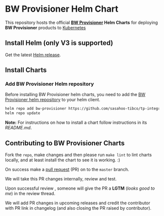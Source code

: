 # BW Provisioner Helm Chart

This repository hosts the official **[BW Provisioner](https://github.com/sasahoo-tibco/tp-integration/tree/main/helm/charts/bw-provisioner) Helm Charts** for deploying **BW Provisioner** products to [Kubernetes](https://kubernetes.io/)

## Install Helm (only V3 is supported)

Get the latest [Helm release](https://github.com/helm/helm#install).

## Install Charts

### Add BW Provisioner Helm repository

Before installing BW Provisioner helm charts, you need to add the [BW Provisioner helm repository](https://github.com/sasahoo-tibco/tp-integration/tree/main/helm/charts/bw-provisioner) to your helm client.

```bash
helm repo add bw-provisioner https://github.com/sasahoo-tibco/tp-integration/tree/main/helm/charts/bwprovisioner
helm repo update
```

**Note:** For instructions on how to install a chart follow instructions in its _README.md_.

## Contributing to BW Provisioner Charts

Fork the `repo`, make changes and then please run `make lint` to lint charts locally, and at least install the chart to see it is working. :)

On success make a [pull request](https://help.github.com/articles/using-pull-requests) (PR) on to the `master` branch.

We will take this PR changes internally, review and test.

Upon successful review , someone will give the PR a __LGTM__ (_looks good to me_) in the review thread.

We will add PR changes in upcoming releases and credit the contributor with PR link in changelog (and also closing the PR raised by contributor).


